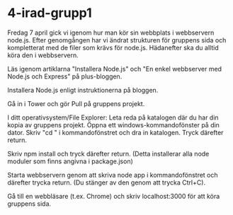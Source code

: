 
# 4-irad-grupp1

Fredag 7 april gick vi igenom hur man kör sin webbplats i webbservern node.js. Efter genomgången har vi ändrat strukturen för gruppens sida och kompletterat med de filer som krävs för node.js. Hädanefter ska du alltid köra den i webbservern.

Läs igenom artiklarna "Installera Node.js" och "En enkel webbserver med Node.js och Express" på plus-bloggen.

Installera Node.js enligt instruktionerna på bloggen.

Gå in i Tower och gör Pull på gruppens projekt.

I ditt operativsystem/File Explorer: Leta reda på katalogen där du har din kopia av gruppens projekt. Öppna ett windows-kommandofönster på din dator. Skriv "cd " i kommandofönstret och dra in katalogen. Tryck därefter return.

Skriv npm install och tryck därefter return. (Detta installerar alla node moduler som finns angivna i package.json)

Starta webbservern genom att skriva node app i kommandofönstret och därefter trycka return. (Du stänger av den genom att trycka Ctrl+C).

Gå till en webbläsare (t.ex. Chrome) och skriv localhost:3000 för att köra gruppens sida.


